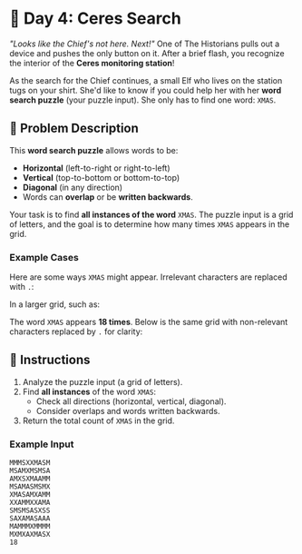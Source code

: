 # 🌌 Day 4: Ceres Search

_"Looks like the Chief's not here. Next!"_ One of The Historians pulls out a device and pushes the only button on it. After a brief flash, you recognize the interior of the **Ceres monitoring station**!

As the search for the Chief continues, a small Elf who lives on the station tugs on your shirt. She'd like to know if you could help her with her **word search puzzle** (your puzzle input). She only has to find one word: `XMAS`.

## 🧩 Problem Description

This **word search puzzle** allows words to be:

- **Horizontal** (left-to-right or right-to-left)
- **Vertical** (top-to-bottom or bottom-to-top)
- **Diagonal** (in any direction)
- Words can **overlap** or be **written backwards**.

Your task is to find **all instances of the word** `XMAS`. The puzzle input is a grid of letters, and the goal is to determine how many times `XMAS` appears in the grid.

### Example Cases

Here are some ways `XMAS` might appear. Irrelevant characters are replaced with `.`:


In a larger grid, such as:


The word `XMAS` appears **18 times**. Below is the same grid with non-relevant characters replaced by `.` for clarity:


## 📝 Instructions

1. Analyze the puzzle input (a grid of letters).
2. Find **all instances** of the word `XMAS`:
   - Check all directions (horizontal, vertical, diagonal).
   - Consider overlaps and words written backwards.
3. Return the total count of `XMAS` in the grid.

### Example Input

```plaintext
MMMSXXMASM
MSAMXMSMSA
AMXSXMAAMM
MSAMASMSMX
XMASAMXAMM
XXAMMXXAMA
SMSMSASXSS
SAXAMASAAA
MAMMMXMMMM
MXMXAXMASX
18
